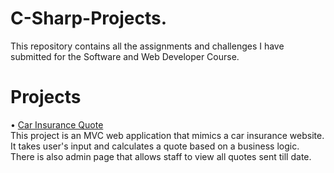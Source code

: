 # C-Sharp-Projects.
This repository contains all the assignments and challenges I have submitted for the Software and Web Developer Course.
# Projects
• [Car Insurance Quote](https://https://github.com/prashanthlalan/The-Tech-Academy-Basic-C-Sharp-Projects./tree/main/CarInsurance)</br>
This project is an MVC web application that mimics a car insurance website. It takes user's input and calculates a quote based on a business logic. There is also admin page that allows staff to view all quotes sent till date.

